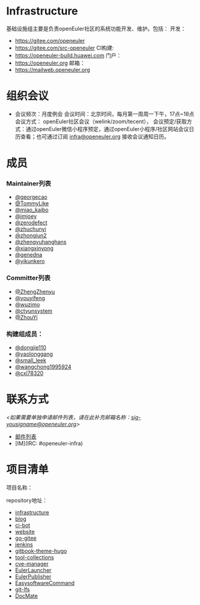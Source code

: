 # Infrastructure

基础设施组主要是负责openEuler社区的系统功能开发、维护。包括：
  开发：
  - https://gitee.com/openeuler
  - https://gitee.com/src-openeuler
  CI构建:
  - https://openeuler-build.huawei.com
  门户：
  - https://openeuler.org
  邮箱：
  - https://mailweb.openeuler.org


# 组织会议

- 会议频次：月度例会
  会议时间：北京时间，每月第一周周一下午，17点~18点
  会议方式： openEuler社区会议（welink/zoom/tecent），
  会议预定/获取方式：通过openEuler微信小程序预定，通过openEuler小程序/社区网站会议日历查看；也可通过订阅 infra@openeuler.org 接收会议通知日历。

# 成员

### Maintainer列表

- [@georgecao](https://gitee.com/georgecao)
- [@TommyLike](https://gitee.com/TommyLike)
- [@miao_kaibo](https://gitee.com/miao_kaibo)
- [@imjoey](https://gitee.com/imjoey)
- [@zerodefect](https://gitee.com/zerodefect)
- [@zhuchunyi](https://gitee.com/zhuchunyi)
- [@zhongjun2](https://gitee.com/zhongjun2)
- [@zhengyuhanghans](https://gitee.com/zhengyuhanghans)
- [@xiangxinyong](https://gitee.com/xiangxinyong)
- [@genedna](https://gitee.com/genedna)
- [@yikunkero](https://gitee.com/yikunkero)

### Committer列表
- [@ZhengZhenyu](https://gitee.com/ZhengZhenyu)
- [@youyifeng](https://gitee.com/youyifeng)
- [@wuzimo](https://gitee.com/wuzimo)
- [@ctyunsystem](https://gitee.com/ctyunsystem)
- [@ZhouYi](https://gitee.com/Zherphy)

### 构建组成员：
- [@dongjie110](https://gitee.com/dongjie110)
- [@yaolonggang](https://gitee.com/yaolonggang)
- [@small_leek](https://gitee.com/small_leek)
- [@wangchong1995924](https://gitee.com/wangchong1995924)
- [@cxl78320](https://gitee.com/cxl78320)


# 联系方式

*<如果需要单独申请邮件列表，请在此补充邮箱名称：sig-yousigname@openeuler.org>*

- [邮件列表](mailto:infra@openeuler.org)
- [IM](IRC: #openeuler-infra)


# 项目清单


项目名称：

repository地址：

- [infrastructure](https://gitee.com/openeuler/infrastructure)
- [blog](https://gitee.com/openeuler/website-v2/tree/master/web-ui/docs/zh/blog)
- [ci-bot](https://gitee.com/openeuler/ci-bot)
- [website](https://gitee.com/openeuler/website-v2)
- [go-gitee](https://gitee.com/openeuler/go-gitee)
- [jenkins](https://gitee.com/openeuler/openeuler-jenkins)
- [gitbook-theme-hugo](https://gitee.com/openeuler/gitbook-theme-hugo)
- [tool-collections](https://gitee.com/openeuler/tool-collections)
- [cve-manager](https://gitee.com/openeuler/cve-manager)
- [EulerLauncher](httops://gitee.com/openeuler/eulerlauncher)
- [EulerPublisher](httops://gitee.com/openeuler/eulerpublisher)
- [EasysoftwareCommand](https://gitee.com/openeuler/easysoftware-command)
- [git-lfs](https://gitee.com/src-openeuler/git-lfs)
- [DocMate](https://gitee.com/openeuler/docmate)